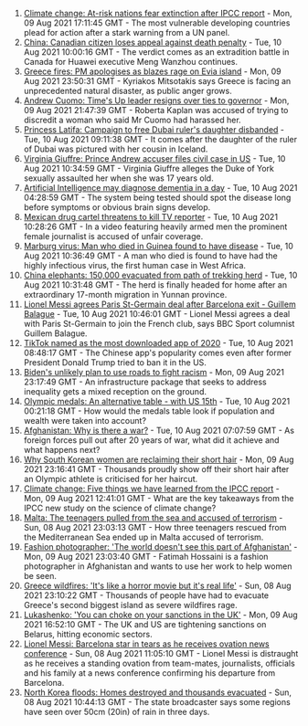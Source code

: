 1. [Climate change: At-risk nations fear extinction after IPCC report](https://www.bbc.co.uk/news/world-58064485) - Mon, 09 Aug 2021 17:11:45 GMT - The most vulnerable developing countries plead for action after a stark warning from a UN panel.
2. [China: Canadian citizen loses appeal against death penalty](https://www.bbc.co.uk/news/world-asia-china-58141758) - Tue, 10 Aug 2021 10:00:16 GMT - The verdict comes as an extradition battle in Canada for Huawei executive Meng Wanzhou continues.
3. [Greece fires: PM apologises as blazes rage on Evia island](https://www.bbc.co.uk/news/world-europe-58152324) - Mon, 09 Aug 2021 23:50:31 GMT - Kyriakos Mitsotakis says Greece is facing an unprecedented natural disaster, as public anger grows.
4. [Andrew Cuomo: Time's Up leader resigns over ties to governor](https://www.bbc.co.uk/news/world-us-canada-58153726) - Mon, 09 Aug 2021 21:47:39 GMT - Roberta Kaplan was accused of trying to discredit a woman who said Mr Cuomo had harassed her.
5. [Princess Latifa: Campaign to free Dubai ruler's daughter disbanded](https://www.bbc.co.uk/news/world-middle-east-58156419) - Tue, 10 Aug 2021 09:11:38 GMT - It comes after the daughter of the ruler of Dubai was pictured with her cousin in Iceland.
6. [Virginia Giuffre: Prince Andrew accuser files civil case in US](https://www.bbc.co.uk/news/uk-58153711) - Tue, 10 Aug 2021 10:34:59 GMT - Virginia Giuffre alleges the Duke of York sexually assaulted her when she was 17 years old.
7. [Artificial Intelligence may diagnose dementia in a day](https://www.bbc.co.uk/news/health-57934589) - Tue, 10 Aug 2021 04:28:59 GMT - The system being tested should spot the disease long before symptoms or obvious brain signs develop.
8. [Mexican drug cartel threatens to kill TV reporter](https://www.bbc.co.uk/news/world-latin-america-58153732) - Tue, 10 Aug 2021 10:28:26 GMT - In a video featuring heavily armed men the prominent female journalist is accused of unfair coverage.
9. [Marburg virus: Man who died in Guinea found to have disease](https://www.bbc.co.uk/news/world-africa-58156499) - Tue, 10 Aug 2021 10:36:49 GMT - A man who died is found to have had the highly infectious virus, the first human case in West Africa.
10. [China elephants: 150,000 evacuated from path of trekking herd](https://www.bbc.co.uk/news/world-asia-china-58156099) - Tue, 10 Aug 2021 10:31:48 GMT - The herd is finally headed for home after an extraordinary 17-month migration in Yunnan province.
11. [Lionel Messi agrees Paris St-Germain deal after Barcelona exit - Guillem Balague](https://www.bbc.co.uk/sport/football/58159464) - Tue, 10 Aug 2021 10:46:01 GMT - Lionel Messi agrees a deal with Paris St-Germain to join the French club, says BBC Sport columnist Guillem Balague.
12. [TikTok named as the most downloaded app of 2020](https://www.bbc.co.uk/news/business-58155103) - Tue, 10 Aug 2021 08:48:17 GMT - The Chinese app's popularity comes even after former President Donald Trump tried to ban it in the US.
13. [Biden's unlikely plan to use roads to fight racism](https://www.bbc.co.uk/news/world-us-canada-58106414) - Mon, 09 Aug 2021 23:17:49 GMT - An infrastructure package that seeks to address inequality gets a mixed reception on the ground.
14. [Olympic medals: An alternative table - with US 15th](https://www.bbc.co.uk/news/world-us-canada-58143550) - Tue, 10 Aug 2021 00:21:18 GMT - How would the medals table look if population and wealth were taken into account?
15. [Afghanistan: Why is there a war?](https://www.bbc.co.uk/news/world-asia-49192495) - Tue, 10 Aug 2021 07:07:59 GMT - As foreign forces pull out after 20 years of war, what did it achieve and what happens next?
16. [Why South Korean women are reclaiming their short hair](https://www.bbc.co.uk/news/world-asia-58082355) - Mon, 09 Aug 2021 23:16:41 GMT - Thousands proudly show off their short hair after an Olympic athlete is criticised for her haircut.
17. [Climate change: Five things we have learned from the IPCC report](https://www.bbc.co.uk/news/science-environment-58138714) - Mon, 09 Aug 2021 12:41:01 GMT - What are the key takeaways from the IPCC new study on the science of climate change?
18. [Malta: The teenagers pulled from the sea and accused of terrorism](https://www.bbc.co.uk/news/world-57988934) - Sun, 08 Aug 2021 23:03:13 GMT - How three teenagers rescued from the Mediterranean Sea ended up in Malta accused of terrorism.
19. [Fashion photographer: 'The world doesn't see this part of Afghanistan'](https://www.bbc.co.uk/news/world-asia-58147426) - Mon, 09 Aug 2021 23:03:40 GMT - Fatimah Hossaini is a fashion photographer in Afghanistan and wants to use her work to help women be seen.
20. [Greece wildfires: 'It's like a horror movie but it's real life'](https://www.bbc.co.uk/news/world-europe-58141236) - Sun, 08 Aug 2021 23:10:22 GMT - Thousands of people have had to evacuate Greece's second biggest island as severe wildfires rage.
21. [Lukashenko: 'You can choke on your sanctions in the UK'](https://www.bbc.co.uk/news/world-europe-58150328) - Mon, 09 Aug 2021 16:52:10 GMT - The UK and US are tightening sanctions on Belarus, hitting economic sectors.
22. [Lionel Messi: Barcelona star in tears as he receives ovation news conference](https://www.bbc.co.uk/sport/av/football/58137848) - Sun, 08 Aug 2021 11:05:10 GMT - Lionel Messi is distraught as he receives a standing ovation from team-mates, journalists, officials and his family at a news conference confirming his departure from Barcelona.
23. [North Korea floods: Homes destroyed and thousands evacuated](https://www.bbc.co.uk/news/world-asia-58135256) - Sun, 08 Aug 2021 10:44:13 GMT - The state broadcaster says some regions have seen over 50cm (20in) of rain in three days.
